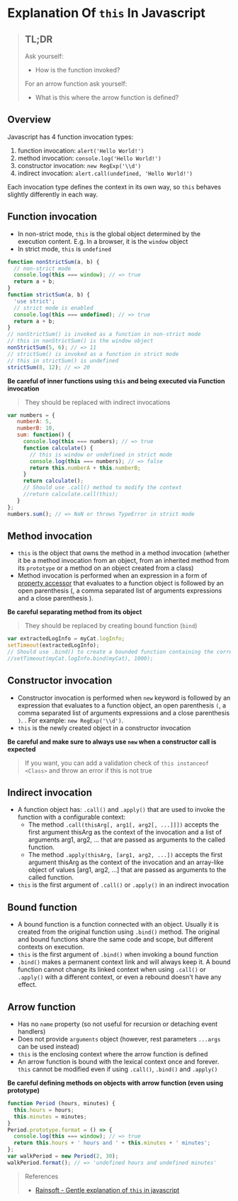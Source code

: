 # Explanation Of `this` In Javascript

> ## TL;DR
> Ask yourself:
> - How is the function invoked?
>
> For an arrow function ask yourself:
> - What is this where the arrow function is defined?

## Overview
Javascript has 4 function invocation types:

1. function invocation: `alert('Hello World!')`
2. method invocation: `console.log('Hello World!')`
3. constructor invocation: `new RegExp('\\d')`
4. indirect invocation: `alert.call(undefined, 'Hello World!')`

Each invocation type defines the context in its own way, so `this` behaves slightly differently in each way.

## Function invocation
- In non-strict mode, `this` is the global object determined by the execution content. E.g. In a browser, it is the `window` object
- In strict mode, `this` is `undefined`

```Javascript
function nonStrictSum(a, b) {  
  // non-strict mode
  console.log(this === window); // => true
  return a + b;
}
function strictSum(a, b) {  
  'use strict';
  // strict mode is enabled
  console.log(this === undefined); // => true
  return a + b;
}
// nonStrictSum() is invoked as a function in non-strict mode
// this in nonStrictSum() is the window object
nonStrictSum(5, 6); // => 11  
// strictSum() is invoked as a function in strict mode
// this in strictSum() is undefined
strictSum(8, 12); // => 20  
```

**Be careful of inner functions using `this` and being executed via Function invocation**

> They should be replaced with indirect invocations

```Javascript
var numbers = {  
   numberA: 5,
   numberB: 10,
   sum: function() {
     console.log(this === numbers); // => true
     function calculate() {
       // this is window or undefined in strict mode
       console.log(this === numbers); // => false
       return this.numberA + this.numberB;
     }
     return calculate();
     // Should use .call() method to modify the context
     //return calculate.call(this);
   }
};
numbers.sum(); // => NaN or throws TypeError in strict mode  
```

## Method invocation

- `this` is the object that owns the method in a method invocation (whether it be a method invocation from an object, from an inherited method from its `prototype` or a method on an object created from a class)
- Method invocation is performed when an expression in a form of [property accessor](https://developer.mozilla.org/en/docs/Web/JavaScript/Reference/Operators/Property_accessors) that evaluates to a function object is followed by an open parenthesis (, a comma separated list of arguments expressions and a close parenthesis ).

**Be careful separating method from its object**
> They should be replaced by creating bound function (`bind`)

```Javascript
var extractedLogInfo = myCat.logInfo;  
setTimeout(extractedLogInfo);  
// Should use .bind() to create a bounded function containing the correct context of `this`
//setTimeout(myCat.logInfo.bind(myCat), 1000);
```

## Constructor invocation

- Constructor invocation is performed when `new` keyword is followed by an expression that evaluates to a function object, an open parenthesis `(`, a comma separated list of arguments expressions and a close parenthesis `)`. . For example: `new RegExp('\\d')`.
- `this` is the newly created object in a constructor invocation

**Be careful and make sure to always use `new` when a constructor call is expected**
> If you want, you can add a validation check of `this instanceof <Class>` and throw an error if this is not true

## Indirect invocation

- A function object has: `.call()` and `.apply()` that are used to invoke the function with a configurable context:
  - The method `.call(thisArg[, arg1[, arg2[, ...]]])` accepts the first argument thisArg as the context of the invocation and a list of arguments arg1, arg2, ... that are passed as arguments to the called function.
  - The method `.apply(thisArg, [arg1, arg2, ...])` accepts the first argument thisArg as the context of the invocation and an array-like object of values \[arg1, arg2, ...\] that are passed as arguments to the called function.
- `this` is the first argument of `.call()` or `.apply()` in an indirect invocation

## Bound function

- A bound function is a function connected with an object. Usually it is created from the original function using `.bind()` method. The original and bound functions share the same code and scope, but different contexts on execution.
- `this` is the first argument of `.bind()` when invoking a bound function
- `.bind()` makes a permanent context link and will always keep it. A bound function cannot change its linked context when using `.call()` or `.apply()` with a different context, or even a rebound doesn't have any effect.

## Arrow function

- Has no `name` property (so not useful for recursion or detaching event handlers)
- Does not provide `arguments` object (however, rest parameters `...args` can be used instead)
- `this` is the enclosing context where the arrow function is defined
- An arrow function is bound with the lexical context once and forever. `this` cannot be modified even if using `.call()`, `.bind()` and `.apply()`

**Be careful defining methods on objects with arrow function (even using prototype)**

```Javascript
function Period (hours, minutes) {  
  this.hours = hours;
  this.minutes = minutes;
}
Period.prototype.format = () => {  
  console.log(this === window); // => true
  return this.hours + ' hours and ' + this.minutes + ' minutes';
};
var walkPeriod = new Period(2, 30);  
walkPeriod.format(); // => 'undefined hours and undefined minutes'  
```
> References
> * [Rainsoft - Gentle explanation of `this` in javascript](https://rainsoft.io/gentle-explanation-of-this-in-javascript/)
